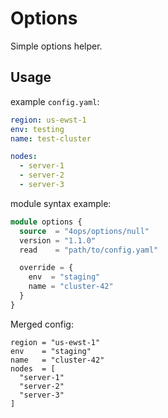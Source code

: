 # Options

Simple options helper.

## Usage

example `config.yaml`:

```YAML
region: us-ewst-1
env: testing
name: test-cluster

nodes:
  - server-1
  - server-2
  - server-3
```

module syntax example:

```Terraform
module options {
  source  = "4ops/options/null"
  version = "1.1.0"
  read    = "path/to/config.yaml"

  override = {
    env  = "staging"
    name = "cluster-42"
  }
}
```

Merged config:

```
region = "us-ewst-1"
env    = "staging"
name   = "cluster-42"
nodes  = [
  "server-1"
  "server-2"
  "server-3"
]
```

